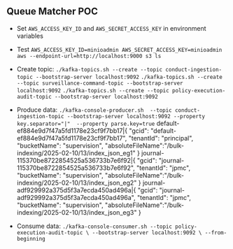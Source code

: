 ## Queue Matcher POC
- Set `AWS_ACCESS_KEY_ID` and `AWS_SECRET_ACCESS_KEY` in environment variables
- Test `AWS_ACCESS_KEY_ID=minioadmin AWS_SECRET_ACCESS_KEY=minioadmin aws --endpoint-url=http://localhost:9000 s3 ls`

- Create topic:
  `./kafka-topics.sh --create --topic conduct-ingestion-topic --bootstrap-server localhost:9092`
  `./kafka-topics.sh --create --topic surveillance-command-topic --bootstrap-server localhost:9092`
  `./kafka-topics.sh --create --topic policy-execution-audit-topic --bootstrap-server localhost:9092`
- Produce data:
  `./kafka-console-producer.sh  --topic conduct-ingestion-topic --bootstrap-server localhost:9092 --property key.separator="|"  --property parse.key=true`
  default-ef884e9d7f47a5fd1178e23cf9f7bb17|{ "gcid": "default-ef884e9d7f47a5fd1178e23cf9f7bb17", "tenantId": "principal", "bucketName": "supervision", "absoluteFileName":"/bulk-indexing/2025-02-10/13/index_json_eg1" }
  journal-115370be8722854525a536733b7e6f92|{ "gcid": "journal-115370be8722854525a536733b7e6f92", "tenantId": "jpmc", "bucketName": "supervision", "absoluteFileName":"/bulk-indexing/2025-02-10/13/index_json_eg2" }
  journal-adf929992a375d5f3a7ecda450ad496a|{ "gcid": "journal-adf929992a375d5f3a7ecda450ad496a", "tenantId": "jpmc", "bucketName": "supervision", "absoluteFileName":"/bulk-indexing/2025-02-10/13/index_json_eg3" }
- Consume data:
  `./kafka-console-consumer.sh --topic policy-execution-audit-topic \
  --bootstrap-server localhost:9092 \
  --from-beginning` 